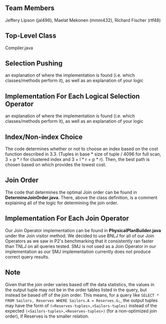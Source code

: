 ## Team Members
Jeffery Lipson (jal496), Maelat Mekonen (mmm432), Richard Fischer (rtf48)

## Top-Level Class
Compiler.java

## Selection Pushing
an explanation of where the implementation is found (i.e. which classes/methods perform it), as well as an explanation of your logic

## Implementation For Each Logical Selection Operator
an explanation of where the implementation is found (i.e. which classes/methods perform it), as well as an explanation of your logic

## Index/Non-index Choice
The code determines whether or not to choose an index based on the cost function described in 3.3. (Tuples in base * size of tuple / 4096 for full scan, 3 + p * r for clustered index and 3 + l * r + p * r). Then, the best path is chosen based on which provides the lowest cost.

## Join Order
The code that determines the optimal Join order can be found in **DetermineJoinOrder.java**. There, above the class definition, is a comment explaining all of the logic for determining the join order.

## Implementation For Each Join Operator
Our Join Operator implementation can be found in **PhysicalPlanBuilder.java** under the Join visitor method. We decided to use BNLJ for all of our Join Operators as we saw in P2's benchmarking that it consistently ran faster than TNLJ on all queries tested. SMJ is not used as a Join Operator in our implementation as our SMJ implementation currently does not produce correct query results.

## Note
Given that the join order varies based off the data statistics, the values in the output tuple may not be in the order tables listed in the query, but instead be based off of the join order. This means, for a query like `SELECT * FROM Sailors, Reserves WHERE Sailors.A = Reserves.G;`, the output tuples may have the form of `(<Reserves-tuples>,<Sailors-tuples)` instead of the expected `(<Sailors-tuples>,<Reserves-tuples>)` (for a non-optimized join order), if Reserves is the smaller relation.